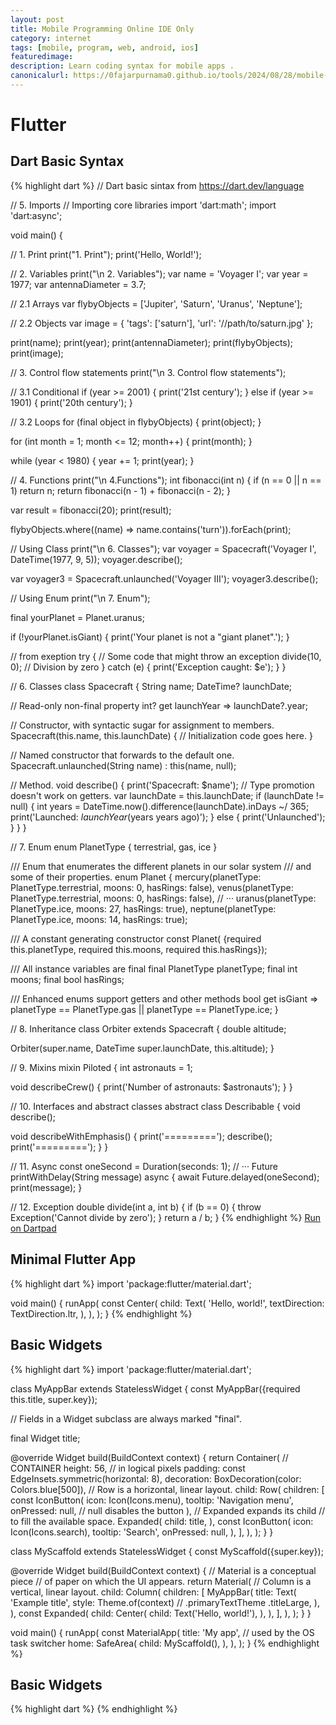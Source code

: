 ```yaml
---
layout: post
title: Mobile Programming Online IDE Only
category: internet
tags: [mobile, program, web, android, ios]
featuredimage: 
description: Learn coding syntax for mobile apps .
canonicalurl: https://0fajarpurnama0.github.io/tools/2024/08/28/mobile-programming-online-ide-only
---
```

# Flutter

## Dart Basic Syntax

{% highlight dart %}
// Dart basic sintax from https://dart.dev/language

// 5. Imports
// Importing core libraries
import 'dart:math';
import 'dart:async';

void main() {
  
  // 1. Print
  print("1. Print");
  print('Hello, World!');
 
  // 2. Variables
  print("\n 2. Variables");
  var name = 'Voyager I';
  var year = 1977;
  var antennaDiameter = 3.7;
  
  // 2.1 Arrays
  var flybyObjects = ['Jupiter', 'Saturn', 'Uranus', 'Neptune'];
  
  // 2.2 Objects
  var image = {
    'tags': ['saturn'],
    'url': '//path/to/saturn.jpg'
  };
  
  print(name);
  print(year);
  print(antennaDiameter);
  print(flybyObjects);
  print(image);
  
  // 3. Control flow statements
  print("\n 3. Control flow statements");
  
  // 3.1 Conditional
  if (year >= 2001) {
    print('21st century');
  } else if (year >= 1901) {
    print('20th century');
  }
  
  // 3.2 Loops
  for (final object in flybyObjects) {
    print(object);
  }

  for (int month = 1; month <= 12; month++) {
    print(month);
  }

  while (year < 1980) {
    year += 1;
    print(year);
  }
  
  // 4. Functions
  print("\n 4.Functions");
  int fibonacci(int n) {
    if (n == 0 || n == 1) return n;
    return fibonacci(n - 1) + fibonacci(n - 2);
  }

  var result = fibonacci(20);
  print(result);
  
  flybyObjects.where((name) => name.contains('turn')).forEach(print);
  
  // Using Class
  print("\n 6. Classes");
  var voyager = Spacecraft('Voyager I', DateTime(1977, 9, 5));
  voyager.describe();

  var voyager3 = Spacecraft.unlaunched('Voyager III');
  voyager3.describe();
  
  
  // Using Enum
  print("\n 7. Enum");
  
  final yourPlanet = Planet.uranus;

  if (!yourPlanet.isGiant) {
    print('Your planet is not a "giant planet".');
  }
  
  // from exeption
  try {
    // Some code that might throw an exception
    divide(10, 0); // Division by zero
  } catch (e) {
    print('Exception caught: $e');
  }
}

// 6. Classes
class Spacecraft {
  String name;
  DateTime? launchDate;

  // Read-only non-final property
  int? get launchYear => launchDate?.year;

  // Constructor, with syntactic sugar for assignment to members.
  Spacecraft(this.name, this.launchDate) {
    // Initialization code goes here.
  }

  // Named constructor that forwards to the default one.
  Spacecraft.unlaunched(String name) : this(name, null);

  // Method.
  void describe() {
    print('Spacecraft: $name');
    // Type promotion doesn't work on getters.
    var launchDate = this.launchDate;
    if (launchDate != null) {
      int years = DateTime.now().difference(launchDate).inDays ~/ 365;
      print('Launched: $launchYear ($years years ago)');
    } else {
      print('Unlaunched');
    }
  }
}

// 7. Enum
enum PlanetType { terrestrial, gas, ice }

/// Enum that enumerates the different planets in our solar system
/// and some of their properties.
enum Planet {
  mercury(planetType: PlanetType.terrestrial, moons: 0, hasRings: false),
  venus(planetType: PlanetType.terrestrial, moons: 0, hasRings: false),
  // ···
  uranus(planetType: PlanetType.ice, moons: 27, hasRings: true),
  neptune(planetType: PlanetType.ice, moons: 14, hasRings: true);

  /// A constant generating constructor
  const Planet(
      {required this.planetType, required this.moons, required this.hasRings});

  /// All instance variables are final
  final PlanetType planetType;
  final int moons;
  final bool hasRings;

  /// Enhanced enums support getters and other methods
  bool get isGiant =>
      planetType == PlanetType.gas || planetType == PlanetType.ice;
}

// 8. Inheritance
class Orbiter extends Spacecraft {
  double altitude;

  Orbiter(super.name, DateTime super.launchDate, this.altitude);
}

// 9. Mixins
mixin Piloted {
  int astronauts = 1;

  void describeCrew() {
    print('Number of astronauts: $astronauts');
  }
}

// 10. Interfaces and abstract classes
abstract class Describable {
  void describe();

  void describeWithEmphasis() {
    print('=========');
    describe();
    print('=========');
  }
}

// 11. Async
const oneSecond = Duration(seconds: 1);
// ···
Future<void> printWithDelay(String message) async {
  await Future.delayed(oneSecond);
  print(message);
}

// 12. Exception
double divide(int a, int b) {
  if (b == 0) {
    throw Exception('Cannot divide by zero');
  }
  return a / b;
}
{% endhighlight %}
[Run on Dartpad](https://dartpad.dev/?id=52d995a5b5df90fb00d2137c0aac9fce)

## Minimal Flutter App

{% highlight dart %}
import 'package:flutter/material.dart';

void main() {
  runApp(
    const Center(
      child: Text(
        'Hello, world!',
        textDirection: TextDirection.ltr,
      ),
    ),
  );
}
{% endhighlight %}

## Basic Widgets

{% highlight dart %}
import 'package:flutter/material.dart';

class MyAppBar extends StatelessWidget {
  const MyAppBar({required this.title, super.key});

  // Fields in a Widget subclass are always marked "final".

  final Widget title;

  @override
  Widget build(BuildContext context) {
    return Container( // CONTAINER
      height: 56, // in logical pixels
      padding: const EdgeInsets.symmetric(horizontal: 8),
      decoration: BoxDecoration(color: Colors.blue[500]),
      // Row is a horizontal, linear layout.
      child: Row(
        children: [
          const IconButton(
            icon: Icon(Icons.menu),
            tooltip: 'Navigation menu',
            onPressed: null, // null disables the button
          ),
          // Expanded expands its child
          // to fill the available space.
          Expanded(
            child: title,
          ),
          const IconButton(
            icon: Icon(Icons.search),
            tooltip: 'Search',
            onPressed: null,
          ),
        ],
      ),
    );
  }
}

class MyScaffold extends StatelessWidget {
  const MyScaffold({super.key});

  @override
  Widget build(BuildContext context) {
    // Material is a conceptual piece
    // of paper on which the UI appears.
    return Material(
      // Column is a vertical, linear layout.
      child: Column(
        children: [
          MyAppBar(
            title: Text(
              'Example title',
              style: Theme.of(context) //
                  .primaryTextTheme
                  .titleLarge,
            ),
          ),
          const Expanded(
            child: Center(
              child: Text('Hello, world!'),
            ),
          ),
        ],
      ),
    );
  }
}

void main() {
  runApp(
    const MaterialApp(
      title: 'My app', // used by the OS task switcher
      home: SafeArea(
        child: MyScaffold(),
      ),
    ),
  );
}
{% endhighlight %}

## Basic Widgets

{% highlight dart %}
{% endhighlight %}